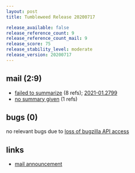 ```yaml
---
layout: post
title: Tumbleweed Release 20200717

release_available: false
release_reference_count: 9
release_reference_count_mail: 9
release_score: 75
release_stability_level: moderate
release_version: 20200717
---
```


## mail (2:9)

- [failed to summarize](https://lists.opensuse.org/opensuse-factory/2020-07/msg00376.html) (8 refs); [2021-01.2799](https://github.com/boombatower/tumbleweed-review/issues/10)
- [no summary given](https://github.com/boombatower/tumbleweed-review/issues/10) (1 refs)

## bugs (0)

<!--more-->

no relevant bugs due to [loss of bugzilla API access](https://bugzilla.opensuse.org/show_bug.cgi?id=1157722)



## links

- [mail announcement](https://github.com/boombatower/tumbleweed-review/issues/10)
